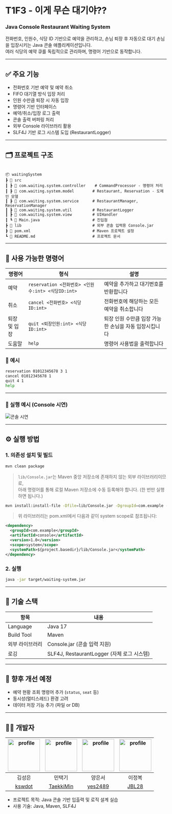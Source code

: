 # T1F3 - 이게 무슨 대기야??

### Java Console Restaurant Waiting System

전화번호, 인원수, 식당 ID 기반으로 예약을 관리하고, 손님 퇴장 후 자동으로 대기 손님을 입장시키는 Java 콘솔 애플리케이션입니다.  
여러 식당의 예약 큐를 독립적으로 관리하며, 명령어 기반으로 동작합니다.

---

## ✅ 주요 기능

- 전화번호 기반 예약 및 예약 취소
- FIFO 대기열 방식 입장 처리
- 인원 수만큼 퇴장 시 자동 입장
- 명령어 기반 인터페이스
- 예약/취소/입장 로그 출력
- 콘솔 출력 버퍼링 처리
- 외부 Console 라이브러리 활용
- SLF4J 기반 로그 시스템 도입 (RestaurantLogger)

---

## 🗂️ 프로젝트 구조

```

📦 waitingSystem
┣ 📂 src
┃ ┣ 📂 com.waiting.system.controller    # CommandProcessor - 명령어 처리
┃ ┣ 📂 com.waiting.system.model        # Restaurant, Reservation - 도메인 모델
┃ ┣ 📂 com.waiting.system.service      # RestaurantManager, ReservationManager
┃ ┣ 📂 com.waiting.system.util         # RestaurantLogger
┃ ┣ 📂 com.waiting.system.view         # UIHandler
┃ ┗ 📜 Main.java                       # 진입점
┣ 📂 lib                               # 외부 콘솔 입력용 Console.jar
┣ 📜 pom.xml                           # Maven 프로젝트 설정
┗ 📜 README.md                         # 프로젝트 문서

```

---

## 💬 사용 가능한 명령어

| 명령어       | 형식                                               | 설명                                                  |
| ------------ | -------------------------------------------------- | ----------------------------------------------------- |
| 예약         | `reservation <전화번호> <인원수:int> <식당ID:int>` | 예약을 추가하고 대기번호를 반환합니다                 |
| 취소         | `cancel <전화번호> <식당ID:int>`                   | 전화번호에 해당하는 모든 예약을 취소합니다            |
| 퇴장 및 입장 | `quit <퇴장인원:int> <식당ID:int>`                 | 퇴장 인원 수만큼 입장 가능한 손님을 자동 입장시킵니다 |
| 도움말       | `help`                                             | 명령어 사용법을 출력합니다                            |

### 📌 예시

```bash
reservation 01012345678 3 1
cancel 01012345678 1
quit 4 1
help
```

---

### 🎥 실행 예시 (Console 시연)

![콘솔 시연]()

---

## ⚙️ 실행 방법

### 1. 의존성 설치 및 빌드

```bash
mvn clean package
```

> `lib/Console.jar`는 Maven 중앙 저장소에 존재하지 않는 외부 라이브러리이므로,  
> 아래 명령어를 통해 로컬 Maven 저장소에 수동 등록해야 합니다. (한 번만 실행하면 됩니다.)

```bash
mvn install:install-file -Dfile=lib/Console.jar -DgroupId=com.example -DartifactId=console -Dversion=1.0 -Dpackaging=jar
```

> 위 라이브러리는 pom.xml에서 다음과 같이 system scope로 참조됩니다:

```xml
<dependency>
  <groupId>com.example</groupId>
  <artifactId>console</artifactId>
  <version>1.0</version>
  <scope>system</scope>
  <systemPath>${project.basedir}/lib/Console.jar</systemPath>
</dependency>
```

### 2. 실행

```bash
java -jar target/waiting-system.jar
```

---

## 🔧 기술 스택

| 항목            | 내용                                       |
| --------------- | ------------------------------------------ |
| Language        | Java 17                                    |
| Build Tool      | Maven                                      |
| 외부 라이브러리 | Console.jar (콘솔 입력 지원)               |
| 로깅            | SLF4J, RestaurantLogger (자체 로그 시스템) |

---

## 🚀 향후 개선 예정

- 예약 현황 조회 명령어 추가 (`status`, `seat` 등)
- 동시성(멀티스레드) 환경 고려
- 데이터 저장 기능 추가 (파일 or DB)

---

## 👨‍💻 개발자

| <img alt="profile" src ="https://github.com/kswdot.png" width ="100px"> | <img alt="profile" src ="https://github.com/TaekkiMin.png" width ="100px"> | <img alt="profile" src ="https://github.com/yes2489.png" width ="100px"> | <img alt="profile" src ="https://github.com/JBL28.png" width ="100px"> |
| :---------------------------------------------------------------------: | :------------------------------------------------------------------------: | :----------------------------------------------------------------------: | :--------------------------------------------------------------------: |
|                                 김성은                                  |                                   민택기                                   |                                  양은서                                  |                                 이정복                                 |
|                   [kswdot](https://github.com/kswdot)                   |                 [TaekkiMin](https://github.com/TaekkiMin)                  |                  [yes2489](https://github.com/yes2489)                   |                   [JBL28](https://github.com/JBL28)                    |

- 프로젝트 목적: Java 콘솔 기반 입출력 및 로직 설계 실습
- 사용 기술: Java, Maven, SLF4J
